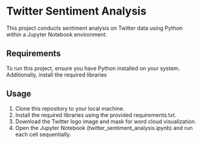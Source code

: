 # Twitter Sentiment Analysis<br>
This project conducts sentiment analysis on Twitter data using Python within a Jupyter Notebook environment.

## Requirements<br>
To run this project, ensure you have Python installed on your system. Additionally, install the required libraries

## Usage <br>
1. Clone this repository to your local machine.<br>
2. Install the required libraries using the provided requirements.txt.<br>
3. Download the Twitter logo image and mask for word cloud visualization.<br>
4. Open the Jupyter Notebook (twitter_sentiment_analysis.ipynb) and run each cell sequentially.
